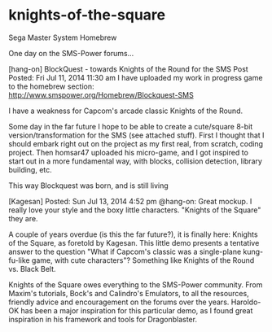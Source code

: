 # knights-of-the-square
Sega Master System Homebrew

One day on the SMS-Power forums...

[hang-on] BlockQuest - towards Knights of the Round for the SMS
Post Posted: Fri Jul 11, 2014 11:30 am
I have uploaded my work in progress game to the homebrew section: http://www.smspower.org/Homebrew/Blockquest-SMS

I have a weakness for Capcom's arcade classic Knights of the Round.

Some day in the far future I hope to be able to create a cute/square 8-bit version/transformation for the SMS (see attached stuff). First I thought that I should embark right out on the project as my first real, from scratch, coding project. Then homsar47 uploaded his micro-game, and I got inspired to start out in a more fundamental way, with blocks, collision detection, library building, etc.

This way Blockquest was born, and is still living
 
[Kagesan] Posted: Sun Jul 13, 2014 4:52 pm
@hang-on: Great mockup. I really love your style and the boxy little characters. "Knights of the Square" they are.

A couple of years overdue (is this the far future?), it is finally here: Knights of the Square, as foretold by Kagesan. This little demo presents a tentative answer to the question "What if Capcom's classic was a single-plane kung-fu-like game, with cute characters"? Something like Knights of the Round vs. Black Belt.

Knights of the Square owes everything to the SMS-Power community. From Maxim's tutorials, Bock's and Calindro's Emulators, to all the resources, friendly advice and encouragement on the forums over the years. Haroldo-OK has been a major inspiration for this particular demo, as I found great inspiration in his framework and tools for Dragonblaster.
